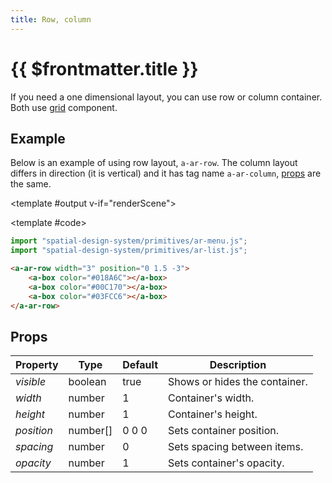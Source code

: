 ```yaml
---
title: Row, column
---
```


<script setup lang="ts">
import { ref, onMounted } from "vue";
import ComponentExample from "../vue/ComponentExample.vue";

const renderScene = ref(false);

onMounted(async () => {
    try {
        await import("spatial-design-system/components/menu.js");
        await import("spatial-design-system/primitives/ar-list.js");

        renderScene.value = true;
    } catch (e) {
        console.error(e);
    }
});
</script>

# {{ $frontmatter.title }}

If you need a one dimensional layout, you can use row or column container. Both use [grid](/ar-vr-components/grid) component.

## Example

Below is an example of using row layout, `a-ar-row`. The column layout differs in direction (it is vertical) and it has tag name `a-ar-column`, [props](#props) are the same.

<ComponentExample :fixed="true">

<template #output v-if="renderScene">
    <a-ar-row width="3" position="0 1.5 -3">
        <a-box color="#018A6C"></a-box>
        <a-box color="#00C170"></a-box>
        <a-box color="#03FCC6"></a-box>
    </a-ar-row>
</template>

<template #code>  

```js
import "spatial-design-system/primitives/ar-menu.js";
import "spatial-design-system/primitives/ar-list.js";
```

```html
<a-ar-row width="3" position="0 1.5 -3">
    <a-box color="#018A6C"></a-box>
    <a-box color="#00C170"></a-box>
    <a-box color="#03FCC6"></a-box>
</a-ar-row>
```

</template>

</ComponentExample>

## Props

| Property | Type      | Default | Description                    |
|----------|-----------|---------|--------------------------------|
| _visible_| boolean   | true    | Shows or hides the container.  |
| _width_  | number    | 1       | Container's width.             |
| _height_ | number    | 1       | Container's height.            |
| _position_ | number[]| 0 0 0   | Sets container position.       |
| _spacing_ | number   | 0       | Sets spacing between items.    |
| _opacity_ | number   | 1       | Sets container's opacity.      |